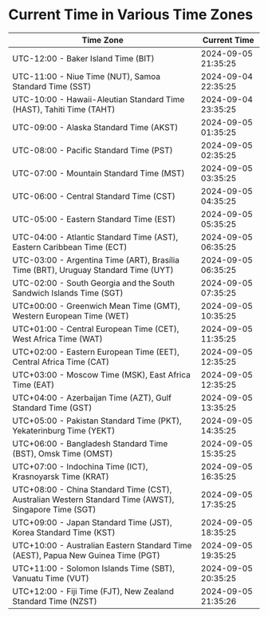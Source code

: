 # Current Time in Various Time Zones

| Time Zone | Current Time |
|-----------|--------------|
| UTC-12:00 - Baker Island Time (BIT) | 2024-09-05 21:35:25 |
| UTC-11:00 - Niue Time (NUT), Samoa Standard Time (SST) | 2024-09-04 22:35:25 |
| UTC-10:00 - Hawaii-Aleutian Standard Time (HAST), Tahiti Time (TAHT) | 2024-09-04 23:35:25 |
| UTC-09:00 - Alaska Standard Time (AKST) | 2024-09-05 01:35:25 |
| UTC-08:00 - Pacific Standard Time (PST) | 2024-09-05 02:35:25 |
| UTC-07:00 - Mountain Standard Time (MST) | 2024-09-05 03:35:25 |
| UTC-06:00 - Central Standard Time (CST) | 2024-09-05 04:35:25 |
| UTC-05:00 - Eastern Standard Time (EST) | 2024-09-05 05:35:25 |
| UTC-04:00 - Atlantic Standard Time (AST), Eastern Caribbean Time (ECT) | 2024-09-05 06:35:25 |
| UTC-03:00 - Argentina Time (ART), Brasília Time (BRT), Uruguay Standard Time (UYT) | 2024-09-05 06:35:25 |
| UTC-02:00 - South Georgia and the South Sandwich Islands Time (SGT) | 2024-09-05 07:35:25 |
| UTC±00:00 - Greenwich Mean Time (GMT), Western European Time (WET) | 2024-09-05 10:35:25 |
| UTC+01:00 - Central European Time (CET), West Africa Time (WAT) | 2024-09-05 11:35:25 |
| UTC+02:00 - Eastern European Time (EET), Central Africa Time (CAT) | 2024-09-05 12:35:25 |
| UTC+03:00 - Moscow Time (MSK), East Africa Time (EAT) | 2024-09-05 12:35:25 |
| UTC+04:00 - Azerbaijan Time (AZT), Gulf Standard Time (GST) | 2024-09-05 13:35:25 |
| UTC+05:00 - Pakistan Standard Time (PKT), Yekaterinburg Time (YEKT) | 2024-09-05 14:35:25 |
| UTC+06:00 - Bangladesh Standard Time (BST), Omsk Time (OMST) | 2024-09-05 15:35:25 |
| UTC+07:00 - Indochina Time (ICT), Krasnoyarsk Time (KRAT) | 2024-09-05 16:35:25 |
| UTC+08:00 - China Standard Time (CST), Australian Western Standard Time (AWST), Singapore Time (SGT) | 2024-09-05 17:35:25 |
| UTC+09:00 - Japan Standard Time (JST), Korea Standard Time (KST) | 2024-09-05 18:35:25 |
| UTC+10:00 - Australian Eastern Standard Time (AEST), Papua New Guinea Time (PGT) | 2024-09-05 19:35:25 |
| UTC+11:00 - Solomon Islands Time (SBT), Vanuatu Time (VUT) | 2024-09-05 20:35:25 |
| UTC+12:00 - Fiji Time (FJT), New Zealand Standard Time (NZST) | 2024-09-05 21:35:26 |
